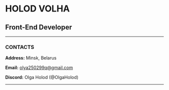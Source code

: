 # **HOLOD VOLHA**
## **Front-End Developer**

----------

### **CONTACTS**

**Address:** Minsk, Belarus

**Email:** olya250299q@gmail.com

**Discord:** Olga Holod (@OlgaHolod)

-----------

